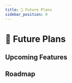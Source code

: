 ```yaml
---
title: 🔮 Future Plans
sidebar_position: 9
---
```


# 🔮 Future Plans

## Upcoming Features

## Roadmap
